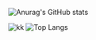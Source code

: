 


![Anurag's GitHub stats](https://github-readme-stats.vercel.app/api?username=juliocouteau&show_icons=true&theme=gruvbox)




![kk](https://github.com/juliocouteau/Juliocouteau/assets/158578516/1befef54-d57d-4969-aee6-0277ed2fe86c)
![Top Langs](https://github-readme-stats.vercel.app/api/top-langs/?username=juliocouteau&layout=compact)
